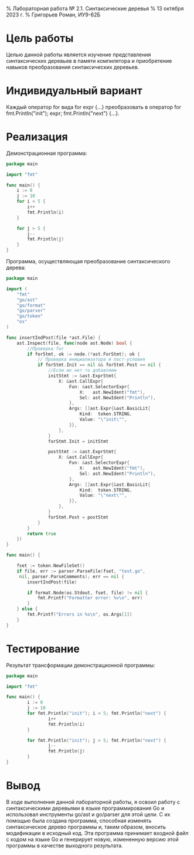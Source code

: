 % Лабораторная работа № 2.1. Синтаксические деревья
% 13 октября 2023 г.
% Григорьев Роман, ИУ9-62Б

# Цель работы
Целью данной работы является изучение представления синтаксических деревьев 
в памяти компилятора и приобретение навыков преобразования синтаксических деревьев.

# Индивидуальный вариант
Каждый оператор for вида for expr {...} преобразовать
в оператор for fmt.Println("init"); expr; fmt.Println("next") {...}.


# Реализация

Демонстрационная программа:

```go
package main

import "fmt"

func main() {
	i := 0
	j := 10
	for i < 5 {
		i++
		fmt.Println(i)
	}

	for j > 5 {
		j--
		fmt.Println(j)
	}
}
```

Программа, осуществляющая преобразование синтаксического дерева:

```go
package main

import (
	"fmt"
	"go/ast"
	"go/format"
	"go/parser"
	"go/token"
	"os"
)

func insertIndPost(file *ast.File) {
	ast.Inspect(file, func(node ast.Node) bool {
		//Проверка for
		if forStmt, ok := node.(*ast.ForStmt); ok {
			// Проверка инициализатора и пост-условия
			if forStmt.Init == nil && forStmt.Post == nil {
				//Если их нет то добавляем
				initStmt := &ast.ExprStmt{
					X: &ast.CallExpr{
						Fun: &ast.SelectorExpr{
							X:   ast.NewIdent("fmt"),
							Sel: ast.NewIdent("Println"),
						},
						Args: []ast.Expr{&ast.BasicLit{
							Kind:  token.STRING,
							Value: "\"init\"",
						}},
					},
				}
				forStmt.Init = initStmt

				postStmt := &ast.ExprStmt{
					X: &ast.CallExpr{
						Fun: &ast.SelectorExpr{
							X:   ast.NewIdent("fmt"),
							Sel: ast.NewIdent("Println"),
						},
						Args: []ast.Expr{&ast.BasicLit{
							Kind:  token.STRING,
							Value: "\"next\"",
						}},
					},
				}
				forStmt.Post = postStmt
			}
		}
		return true
	})
}

func main() {

	fset := token.NewFileSet()
	if file, err := parser.ParseFile(fset, "test.go",
	 nil, parser.ParseComments); err == nil {
		insertIndPost(file)

		if format.Node(os.Stdout, fset, file) != nil {
			fmt.Printf("Formatter error: %v\n", err)
		}
	} else {
		fmt.Printf("Errors in %s\n", os.Args[1])
	}
}

```

# Тестирование

Результат трансформации демонстрационной программы:

```go
package main

import "fmt"

func main() {
        i := 0
        j := 10
        for fmt.Println("init"); i < 5; fmt.Println("next") {
                i++
                fmt.Println(i)
        }

        for fmt.Println("init"); j > 5; fmt.Println("next") {
                j--
                fmt.Println(j)
        }
}


```

# Вывод
В ходе выполнения данной лабораторной работы, я освоил работу с синтаксическими деревьями
в языке программирования Go и использовал инструменты go/ast и go/parser для этой цели.
С их помощью была создана программа, способная изменять синтаксическое дерево программы и,
таким образом, вносить модификации в исходный код. Эта программа принимает входной файл с
кодом на языке Go и генерирует новую, измененную версию этой программы в
качестве выходного результата.
